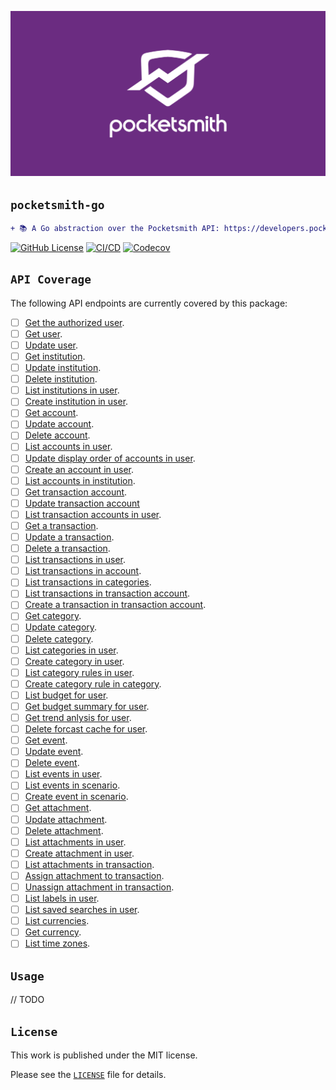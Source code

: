 <!-- markdownlint-disable MD041 MD010 -->
<p align="center">
  <img src="docs/logo.png"/>
</p>

## `pocketsmith-go`

```diff
+ 📚 A Go abstraction over the Pocketsmith API: https://developers.pocketsmith.com/docs.
```

<a href="LICENSE" target="_blank"><img src="https://img.shields.io/github/license/jmpa-io/pocketsmith-go.svg" alt="GitHub License"></a>
[![CI/CD](https://github.com/jmpa-io/pocketsmith-go/actions/workflows/cicd.yml/badge.svg)](https://github.com/jmpa-io/pocketsmith-go/actions/workflows/cicd.yml)
[![Codecov](https://codecov.io/github/jmpa-io/pocketsmith-go/graph/badge.svg)](https://codecov.io/github/jmpa-io/pocketsmith-go)

## `API Coverage`

The following API endpoints are currently covered by this package:

- [ ] [Get the authorized user](https://developers.pocketsmith.com/reference/get_me-1).
- [ ] [Get user](https://developers.pocketsmith.com/reference/get_users-id-1).
- [ ] [Update user](https://developers.pocketsmith.com/reference/put_users-id-1).
- [ ] [Get institution](https://developers.pocketsmith.com/reference/get_institutions-id-1).
- [ ] [Update institution](https://developers.pocketsmith.com/reference/put_institutions-id-1).
- [ ] [Delete institution](https://developers.pocketsmith.com/reference/delete_institutions-id-1).
- [ ] [List institutions in user](https://developers.pocketsmith.com/reference/get_users-id-institutions-1).
- [ ] [Create institution in user](https://developers.pocketsmith.com/reference/post_users-id-institutions-1).
- [ ] [Get account](https://developers.pocketsmith.com/reference/get_accounts-id-1).
- [ ] [Update account](https://developers.pocketsmith.com/reference/put_accounts-id-1).
- [ ] [Delete account](https://developers.pocketsmith.com/reference/delete_accounts-id-1).
- [ ] [List accounts in user](https://developers.pocketsmith.com/reference/get_users-id-accounts-1).
- [ ] [Update display order of accounts in user](https://developers.pocketsmith.com/reference/put_users-id-accounts-1).
- [ ] [Create an account in user](https://developers.pocketsmith.com/reference/post_users-id-accounts-1).
- [ ] [List accounts in institution](https://developers.pocketsmith.com/reference/get_institutions-id-accounts-1).
- [ ] [Get transaction account](https://developers.pocketsmith.com/reference/get_transaction-accounts-id-1).
- [ ] [Update transaction account](https://developers.pocketsmith.com/reference/put_transaction-accounts-id-1)
- [ ] [List transaction accounts in user](https://developers.pocketsmith.com/reference/get_users-id-transaction-accounts-1).
- [ ] [Get a transaction](https://developers.pocketsmith.com/reference/get_transactions-id-1).
- [ ] [Update a transaction](https://developers.pocketsmith.com/reference/put_transactions-id-1).
- [ ] [Delete a transaction](https://developers.pocketsmith.com/reference/delete_transactions-id).
- [ ] [List transactions in user](https://developers.pocketsmith.com/reference/get_users-id-transactions-1).
- [ ] [List transactions in account](https://developers.pocketsmith.com/reference/get_accounts-id-transactions-1).
- [ ] [List transactions in categories](https://developers.pocketsmith.com/reference/get_categories-id-transactions).
- [ ] [List transactions in transaction account](https://developers.pocketsmith.com/reference/get_transaction-accounts-id-transactions-1).
- [ ] [Create a transaction in transaction account](https://developers.pocketsmith.com/reference/post_transaction-accounts-id-transactions-1).
- [ ] [Get category](https://developers.pocketsmith.com/reference/get_categories-id-1).
- [ ] [Update category](https://developers.pocketsmith.com/reference/put_categories-id-1).
- [ ] [Delete category](https://developers.pocketsmith.com/reference/delete_categories-id-1).
- [ ] [List categories in user](https://developers.pocketsmith.com/reference/get_users-id-categories-1).
- [ ] [Create category in user](https://developers.pocketsmith.com/reference/post_users-id-categories-1).
- [ ] [List category rules in user](https://developers.pocketsmith.com/reference/get_users-id-category-rules-1).
- [ ] [Create category rule in category](https://developers.pocketsmith.com/reference/post_categories-id-category-rules-1).
- [ ] [List budget for user](https://developers.pocketsmith.com/reference/get_users-id-budget-1).
- [ ] [Get budget summary for user](https://developers.pocketsmith.com/reference/get_users-id-budget-summary-1).
- [ ] [Get trend anlysis for user](https://developers.pocketsmith.com/reference/get_users-id-trend-analysis-1).
- [ ] [Delete forcast cache for user](https://developers.pocketsmith.com/reference/delete_users-id-forecast-cache).
- [ ] [Get event](https://developers.pocketsmith.com/reference/get_events-id).
- [ ] [Update event](https://developers.pocketsmith.com/reference/put_events-id).
- [ ] [Delete event](https://developers.pocketsmith.com/reference/delete_events-id).
- [ ] [List events in user](https://developers.pocketsmith.com/reference/get_users-id-events).
- [ ] [List events in scenario](https://developers.pocketsmith.com/reference/get_scenarios-id-events).
- [ ] [Create event in scenario](https://developers.pocketsmith.com/reference/post_scenarios-id-events).
- [ ] [Get attachment](https://developers.pocketsmith.com/reference/get_attachments-id-1).
- [ ] [Update attachment](https://developers.pocketsmith.com/reference/put_attachments-id-1).
- [ ] [Delete attachment](https://developers.pocketsmith.com/reference/delete_attachments-id-1).
- [ ] [List attachments in user](https://developers.pocketsmith.com/reference/get_users-id-attachments-1).
- [ ] [Create attachment in user](https://developers.pocketsmith.com/reference/post_users-id-attachments-1).
- [ ] [List attachments in transaction](https://developers.pocketsmith.com/reference/get_transactions-id-attachments-1).
- [ ] [Assign attachment to transaction](https://developers.pocketsmith.com/reference/post_transactions-id-attachments-1).
- [ ] [Unassign attachment in transaction](https://developers.pocketsmith.com/reference/delete_transactions-transaction-id-attachments-attachment-id-1).
- [ ] [List labels in user](https://developers.pocketsmith.com/reference/get_users-id-labels).
- [ ] [List saved searches in user](https://developers.pocketsmith.com/reference/get_users-id-saved-searches).
- [ ] [List currencies](https://developers.pocketsmith.com/reference/get_currencies).
- [ ] [Get currency](https://developers.pocketsmith.com/reference/get_currencies-id).
- [ ] [List time zones](https://developers.pocketsmith.com/reference/get_time-zones).

## `Usage`

// TODO

## `License`

This work is published under the MIT license.

Please see the [`LICENSE`](./LICENSE) file for details.
